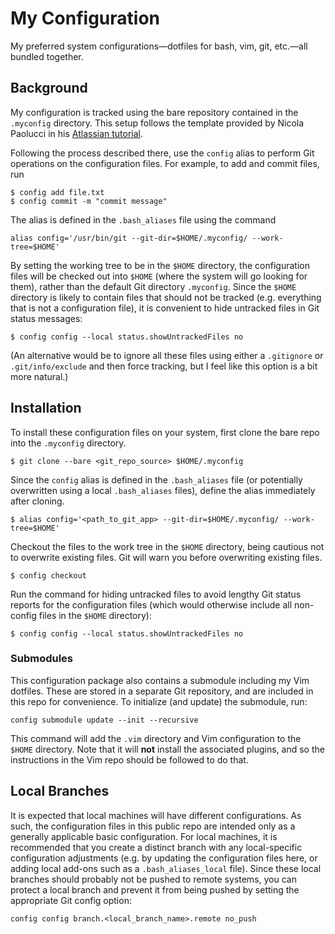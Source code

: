 # My Configuration

My preferred system configurations—dotfiles for bash, vim, git, etc.—all bundled together.


## Background

My configuration is tracked using the bare repository contained in the `.myconfig` directory.
This setup follows the template provided by Nicola Paolucci in his [Atlassian tutorial](https://www.atlassian.com/git/tutorials/dotfiles).

Following the process described there, use the `config` alias to perform Git operations on the configuration files.
For example, to add and commit files, run

```
$ config add file.txt
$ config commit -m "commit message"
```

The alias is defined in the `.bash_aliases` file using the command

```
alias config='/usr/bin/git --git-dir=$HOME/.myconfig/ --work-tree=$HOME'
```

By setting the working tree to be in the `$HOME` directory, the configuration files will be checked out into `$HOME` (where the system will go looking for them), rather than the default Git directory `.myconfig`.
Since the `$HOME` directory is likely to contain files that should not be tracked (e.g. everything that is not a configuration file), it is convenient to hide untracked files in Git status messages:

```
$ config config --local status.showUntrackedFiles no
```

(An alternative would be to ignore all these files using either a `.gitignore` or `.git/info/exclude` and then force tracking, but I feel like this option is a bit more natural.)


## Installation

To install these configuration files on your system, first clone the bare repo into the `.myconfig` directory.

```
$ git clone --bare <git_repo_source> $HOME/.myconfig
```

Since the `config` alias is defined in the `.bash_aliases` file (or potentially overwritten using a local `.bash_aliases` files), define the alias immediately after cloning.

```
$ alias config='<path_to_git_app> --git-dir=$HOME/.myconfig/ --work-tree=$HOME'
```

Checkout the files to the work tree in the `$HOME` directory, being cautious not to overwrite existing files.
Git will warn you before overwriting existing files.

```
$ config checkout
```

Run the command for hiding untracked files to avoid lengthy Git status reports for the configuration files (which would otherwise include all non-config files in the `$HOME` directory):

```
$ config config --local status.showUntrackedFiles no
```


### Submodules

This configuration package also contains a submodule including my Vim dotfiles.
These are stored in a separate Git repository, and are included in this repo for convenience.
To initialize (and update) the submodule, run:

```
config submodule update --init --recursive
```

This command will add the `.vim` directory and Vim configuration to the `$HOME` directory.
Note that it will **not** install the associated plugins, and so the instructions in the Vim repo should be followed to do that.


## Local Branches

It is expected that local machines will have different configurations.
As such, the configuration files in this public repo are intended only as a generally applicable basic configuration.
For local machines, it is recommended that you create a distinct branch with any local-specific configuration adjustments (e.g. by updating the configuration files here, or adding local add-ons such as a `.bash_aliases_local` file).
Since these local branches should probably not be pushed to remote systems, you can protect a local branch and prevent it from being pushed by setting the appropriate Git config option:

```
config config branch.<local_branch_name>.remote no_push
```
